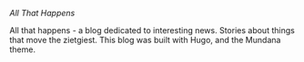 *All That Happens*

All that happens - a blog dedicated to interesting news. Stories about things that move the zietgiest.
This blog was built with Hugo, and the Mundana theme.
